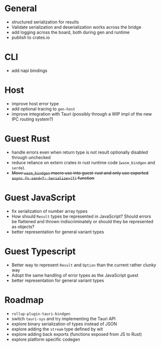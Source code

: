 # General

- structured serialization for results
- Validate serialization and deserialization works across the bridge
- add logging across the board, both during gen and runtime
- publish to crates.io

# CLI

- add napi bindings

# Host

- improve host error type
- add optional tracing to `gen-host`
- improve integration with Tauri (possibly through a WIP impl of the new IPC routing system?)

# Guest Rust

- handle errors even when return type is not result optionally disabled through unchecked
- reduce reliance on extern crates in rust runtime code (`wasm_bindgen` and `serde`).
- ~~Move `wasm_bindgen` macro use into guest-rust and only use exported `async fn send<T: Serialize>(T)` function~~

# Guest JavaScript

- fix serialization of number array types
- How should `Result` types be represented in JavaScript? Should errors be flattened and thrown indiscriminately or should they be represented as objects?
- better representation for general variant types

# Guest Typescript

- Better way to represent `Result` and `Option` than the current rather clunky way
- Adopt the same handling of error types as the JavaScript guest
- better representation for general variant types

# Roadmap

- `rollup-plugin-tauri-bindgen`
- switch `tauri-sys` and try implementing the Tauri API
- explore binary serialization of types instead of JSON
- explore adding the `stream` type defined by wit
- explore adding back exports (functions exposed from JS to Rust)
- explore platform specific codegen
